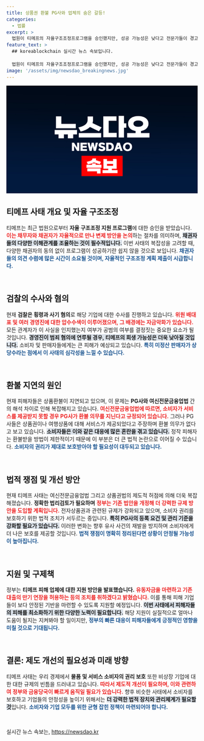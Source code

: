 ```yaml
---
title: 상품권 환불 PG사와 업체의 숨은 갈등!
categories:
  - 법률
excerpt: >
  법원이 티메프의 자율구조조정프로그램을 승인했지만, 성공 가능성은 낮다고 전문가들이 경고합니다. 검찰의 압수수색이 이어지며 금전적 피해를 입은 소비자와 판매자 지원이 시작되는 가운데, 상품권 환불은 난항을 겪고 있습니다.
feature_text: >
  ## koreablockchain 실시간 뉴스 속보입니다.

  법원이 티메프의 자율구조조정프로그램을 승인했지만, 성공 가능성은 낮다고 전문가들이 경고합니다. 검찰의 압수수색이 이어지며 금전적 피해를 입은 소비자와 판매자 지원이 시작되는 가운데, 상품권 환불은 난항을 겪고 있습니다.
image: '/assets/img/newsdao_breakingnews.jpg'
---
```


<p><img src="/assets/img/newsdao_breakingnews.jpg" alt="koreablockchain 속보" /></p>

<h2 data-ke-size="size26">티메프 사태 개요 및 자율 구조조정</h2>

<p>티메프는 최근 법원으로부터 <b>자율 구조조정 지원 프로그램</b>에 대한 승인을 받았습니다. <b><span style="color: #ee2323;">이는 채무자와 채권자가 자율적으로 만나 변제 방안을 논의</span></b>하는 절차를 의미하며, <b><span style="background-color: #21538527;">채권자들의 다양한 이해관계를 조율하는 것이 필수적입니다.</span></b> 이번 사태의 복잡성을 고려할 때, 다양한 채권자의 동의 없이 프로그램이 성공하기란 쉽지 않을 것으로 보입니다. <b><span style="color: #1a5490;">채권자들의 의견 수렴에 많은 시간이 소요될 것이며, 자율적인 구조조정 계획 제출이 시급합니다.</span></b></p>

<p data-ke-size="size16">&nbsp;</p>

<h2 data-ke-size="size26">검찰의 수사와 혐의</h2>

<p>현재 <b>검찰은 횡령과 사기 혐의</b>로 해당 기업에 대한 수사를 진행하고 있습니다. <b><span style="color: #ee2323;">위원 배대표 및 여러 경영진에 대한 압수수색이 이루어졌으며, 그 배경에는 자금악화가 있습니다.</span></b> 모든 관계자가 이 사실을 인지했는지 여부가 공범의 여부를 결정짓는 중요한 요소가 될 것입니다. <b><span style="background-color: #21538527;">경영진이 범죄 혐의에 연루될 경우, 티메프의 회생 가능성은 더욱 낮아질 것입니다.</span></b> 소비자 및 판매자들에게는 큰 피해가 예상되고 있습니다. <b><span style="color: #1a5490;">특히 미정산 판매자가 상당수라는 점에서 이 사태의 심각성을 느낄 수 있습니다.</span></b></p>

<p data-ke-size="size16">&nbsp;</p>

<h2 data-ke-size="size26">환불 지연의 원인</h2>

<p>현재 피해자들은 상품환불이 지연되고 있으며, 이 문제는 <b>PG사와 여신전문금융업법</b> 간의 해석 차이로 인해 복잡해지고 있습니다. <b><span style="color: #ee2323;">여신전문금융업법에 따르면, 소비자가 서비스를 제공받지 못할 경우 PG사가 환불 의무를 지닌다고 규정되어 있습니다.</span></b> 그러나 PG사들은 상품권이나 여행상품에 대해 서비스가 제공되었다고 주장하며 환불 의무가 없다고 보고 있습니다. <b><span style="background-color: #21538527;">소비자들은 이와 같은 대응에 많은 혼란을 겪고 있습니다.</span></b> 정작 피해자는 환불받을 방법이 제한적이기 때문에 이 부분은 더 큰 법적 논란으로 이어질 수 있습니다. <b><span style="color: #1a5490;">소비자의 권리가 제대로 보호받아야 할 필요성이 대두되고 있습니다.</span></b></p>

<p data-ke-size="size16">&nbsp;</p>

<h2 data-ke-size="size26">법적 쟁점 및 개선 방안</h2>

<p>현재 티메프 사태는 여신전문금융업법 그리고 상품권법의 제도적 허점에 의해 더욱 복잡해졌습니다. <b>정확한 법리검토가 필요하며</b> <b><span style="color: #ee2323;">정부는 기존 법안을 개정해 더 강력한 규제 방안을 도입할 계획입니다.</span></b> 전자상품권과 관련된 규제가 강화되고 있으며, 소비자 권리를 보호하기 위한 법적 조치가 서두르는 중입니다. <b><span style="background-color: #21538527;">특히 PG사의 등록 요건 및 관리 기준을 강화할 필요가 있습니다.</span></b> 이러한 변화는 향후 유사 사건의 재발을 방지하며 소비자에게 더 나은 보호를 제공할 것입니다. <b><span style="color: #1a5490;">법적 쟁점이 명확히 정리된다면 상황이 안정될 가능성이 높아집니다.</span></b></p>

<p data-ke-size="size16">&nbsp;</p>

<h2 data-ke-size="size26">지원 및 구제책</h2>

<p>정부는 <b>티메프 피해 업체에 대한 지원 방안을 발표했습니다.</b> <b><span style="color: #ee2323;">유동자금을 마련하고 기존 대출의 만기 연장을 허용하는 등의 조치를 취하겠다고 밝혔습니다.</span></b> 이를 통해 피해 기업들이 보다 안정된 기반을 마련할 수 있도록 지원할 예정입니다. <b><span style="background-color: #21538527;">이번 사태에서 피해자들의 피해를 최소화하기 위한 다양한 노력이 필요합니다.</span></b> 해당 지원이 실질적으로 얼마나 도움이 될지는 지켜봐야 할 일이지만, <b><span style="color: #1a5490;">정부의 빠른 대응이 피해자들에게 긍정적인 영향을 미칠 것으로 기대됩니다.</span></b></p>

<p data-ke-size="size16">&nbsp;</p>

<h2 data-ke-size="size26">결론: 제도 개선의 필요성과 미래 방향</h2>

<p>티메프 사태는 우리 경제에서 <b>물품 및 서비스 소비자의 권리 보호</b> 또한 비상장 기업에 대한 대한 규제의 빈틈을 드러내고 있습니다. <b><span style="color: #ee2323;">따라서 제도적 개선이 필요하며, 이와 관련하여 정부와 금융당국이 빠르게 움직일 필요가 있습니다.</span></b> 향후 비슷한 사태에서 소비자를 보호하고 기업들의 안정성을 높이기 위해서는 <b><span style="background-color: #21538527;">더 강력한 법적 장치와 관리체계가 필요할 것</span></b>입니다. <b><span style="color: #1a5490;">소비자와 기업 모두를 위한 균형 잡힌 정책이 마련되어야 합니다.</span></b></p>

<p data-ke-size="size16">&nbsp;</p>
실시간 뉴스 속보는, <a href="https://newsdao.kr" rel="dofollow">https://newsdao.kr</a>


